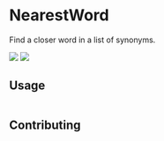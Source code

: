 # NearestWord

Find a closer word in a list of synonyms.

[![][build-img]][build]
[![][nuget-img]][nuget]

[build]:     https://ci.appveyor.com/project/walldba/nearestword
[build-img]: https://ci.appveyor.com/api/projects/status/qov7081vpw3ex354?svg=true

[nuget]:     https://www.nuget.org/packages/nearestword
[nuget-img]: https://badge.fury.io/nu/nearestword.svg

## Usage

```cs

```

## Contributing
